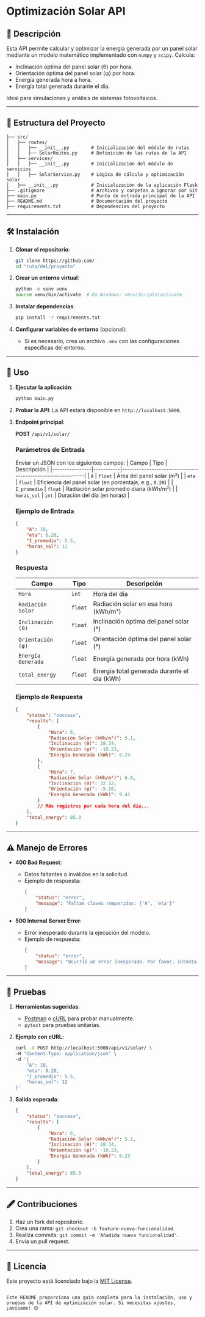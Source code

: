 # **Optimización Solar API**

## 🌟 **Descripción**
Esta API permite calcular y optimizar la energía generada por un panel solar mediante un modelo matemático implementado con `numpy` y `scipy`. Calcula:
- Inclinación óptima del panel solar (θ) por hora.
- Orientación óptima del panel solar (φ) por hora.
- Energía generada hora a hora.
- Energía total generada durante el día.

Ideal para simulaciones y análisis de sistemas fotovoltaicos.

---

## 📁 **Estructura del Proyecto**

```
├── src/
│   ├── routes/
│   │   ├── __init__.py        # Inicialización del módulo de rutas
│   │   ├── SolarRoutes.py     # Definición de las rutas de la API
│   ├── services/
│   │   ├── __init__.py        # Inicialización del módulo de servicios
│   │   ├── SolarService.py    # Lógica de cálculo y optimización solar
│   ├── __init__.py            # Inicialización de la aplicación Flask
├── .gitignore                 # Archivos y carpetas a ignorar por Git
├── main.py                    # Punto de entrada principal de la API
├── README.md                  # Documentación del proyecto
├── requirements.txt           # Dependencias del proyecto
```

---

## 🛠 **Instalación**

1. **Clonar el repositorio**:
   ```bash
   git clone https://github.com/
   cd "ruta/del/proyecto"
   ```

2. **Crear un entorno virtual**:
   ```bash
   python -m venv venv
   source venv/bin/activate  # En Windows: venv\Scripts\activate
   ```

3. **Instalar dependencias**:
   ```bash
   pip install -r requirements.txt
   ```

4. **Configurar variables de entorno** (opcional):
   - Si es necesario, crea un archivo `.env` con las configuraciones específicas del entorno.

---

## 🚀 **Uso**

1. **Ejecutar la aplicación**:
   ```bash
   python main.py
   ```

2. **Probar la API**:
   La API estará disponible en `http://localhost:5000`.

3. **Endpoint principal**:

   **POST** `/api/v1/solar/`

   ### **Parámetros de Entrada**
   Enviar un JSON con los siguientes campos:
   | Campo          | Tipo      | Descripción                                               |
   |----------------|-----------|-----------------------------------------------------------|
   | `A`            | `float`   | Área del panel solar (m²)                                  |
   | `eta`          | `float`   | Eficiencia del panel solar (en porcentaje, e.g., `0.20`)   |
   | `I_promedio`   | `float`   | Radiación solar promedio diaria (kWh/m²)                  |
   | `horas_sol`    | `int`     | Duración del día (en horas)                                |

   ### **Ejemplo de Entrada**
   ```json
   {
       "A": 10,
       "eta": 0.20,
       "I_promedio": 5.5,
       "horas_sol": 12
   }
   ```

   ### **Respuesta**
   | Campo                  | Tipo          | Descripción                                         |
   |------------------------|---------------|-----------------------------------------------------|
   | `Hora`                 | `int`         | Hora del día                                        |
   | `Radiación Solar`      | `float`       | Radiación solar en esa hora (kWh/m²)               |
   | `Inclinación (θ)`      | `float`       | Inclinación óptima del panel solar (°)             |
   | `Orientación (φ)`      | `float`       | Orientación óptima del panel solar (°)             |
   | `Energía Generada`     | `float`       | Energía generada por hora (kWh)                    |
   | `total_energy`         | `float`       | Energía total generada durante el día (kWh)        |

   ### **Ejemplo de Respuesta**
   ```json
   {
       "status": "success",
       "results": [
           {
               "Hora": 6,
               "Radiación Solar (kWh/m²)": 5.1,
               "Inclinación (θ)": 28.34,
               "Orientación (φ)": -10.23,
               "Energía Generada (kWh)": 8.23
           },
           {
               "Hora": 7,
               "Radiación Solar (kWh/m²)": 6.0,
               "Inclinación (θ)": 32.12,
               "Orientación (φ)": -5.10,
               "Energía Generada (kWh)": 9.41
           }
           // Más registros por cada hora del día...
       ],
       "total_energy": 85.3
   }
   ```

---

## ⚠️ **Manejo de Errores**

- **400 Bad Request**:
  - Datos faltantes o inválidos en la solicitud.
  - Ejemplo de respuesta:
    ```json
    {
        "status": "error",
        "message": "Faltan claves requeridas: {'A', 'eta'}"
    }
    ```

- **500 Internal Server Error**:
  - Error inesperado durante la ejecución del modelo.
  - Ejemplo de respuesta:
    ```json
    {
        "status": "error",
        "message": "Ocurrió un error inesperado. Por favor, intenta nuevamente."
    }
    ```

---

## 🧪 **Pruebas**

1. **Herramientas sugeridas**:
   - [Postman](https://www.postman.com/) o [cURL](https://curl.se/) para probar manualmente.
   - `pytest` para pruebas unitarias.

2. **Ejemplo con cURL**:
   ```bash
   curl -X POST http://localhost:5000/api/v1/solar/ \
   -H "Content-Type: application/json" \
   -d '{
       "A": 10,
       "eta": 0.20,
       "I_promedio": 5.5,
       "horas_sol": 12
   }'
   ```

3. **Salida esperada**:
   ```json
   {
       "status": "success",
       "results": [
           {
               "Hora": 6,
               "Radiación Solar (kWh/m²)": 5.1,
               "Inclinación (θ)": 28.34,
               "Orientación (φ)": -10.23,
               "Energía Generada (kWh)": 8.23
           }
       ],
       "total_energy": 85.3
   }
   ```

---

## 🖋 **Contribuciones**

1. Haz un fork del repositorio.
2. Crea una rama: `git checkout -b feature-nueva-funcionalidad`.
3. Realiza commits: `git commit -m 'Añadida nueva funcionalidad'`.
4. Envía un pull request.

---

## 📜 **Licencia**

Este proyecto está licenciado bajo la [MIT License](LICENSE).
```

Este README proporciona una guía completa para la instalación, uso y pruebas de la API de optimización solar. Si necesitas ajustes, ¡avísame! 😊